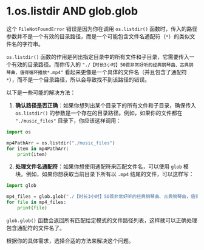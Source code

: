 # 1.os.listdir AND glob.glob

这个 `FileNotFoundError` 错误是因为你在调用 `os.listdir()` 函数时，传入的路径参数并不是一个有效的目录路径，而是一个可能包含文件名通配符（`*`）的类似文件名的字符串。

`os.listdir()` 函数的作用是列出指定目录中的所有文件和子目录，它需要传入一个有效的目录路径。而你传入的 `"./【时长3小时】50首非常好听的经典钢琴曲、古典钢琴曲，值得循环播放*.mp4"` 看起来更像是一个具体的文件名（并且包含了通配符 `*`），而不是一个目录路径，所以会导致找不到该路径的错误。

以下是一些可能的解决方法：

1. **确认路径是否正确**：如果你想列出某个目录下的所有文件和子目录，确保传入 `os.listdir()` 的参数是一个存在的目录路径。例如，如果你的文件都在 `"./music_files"` 目录下，你应该这样调用：
```python
import os

mp4PathArr = os.listdir("./music_files")
for item in mp4PathArr:
    print(item)
```

2. **处理文件名通配符**：如果你想使用通配符来匹配文件名，可以使用 `glob` 模块。例如，如果你想获取当前目录下所有以 `.mp4` 结尾的文件，可以这样写：
```python
import glob

mp4_files = glob.glob("./【时长3小时】50首非常好听的经典钢琴曲、古典钢琴曲，值得循环播放*.mp4")
for file in mp4_files:
    print(file)
```

`glob.glob()` 函数会返回所有匹配给定模式的文件路径列表，这样就可以正确处理包含通配符的文件名了。

根据你的具体需求，选择合适的方法来解决这个问题。 